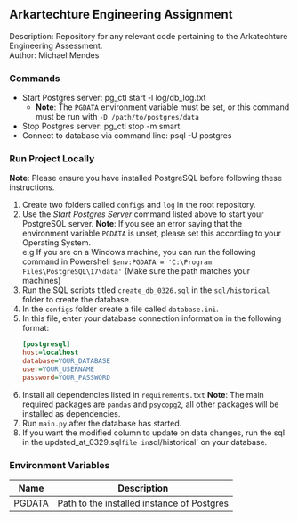 ## Arkartechture Engineering Assignment
Description: Repository for any relevant code pertaining to the Arkatechture Engineering Assessment.\
Author: Michael Mendes

### Commands
- Start Postgres server: pg_ctl start -l log/db_log.txt
  - **Note**: The `PGDATA` environment variable must be set, or this command must be run with `-D /path/to/postgres/data`
- Stop Postgres server: pg_ctl stop -m smart
- Connect to database via command line: psql -U postgres

### Run Project Locally
**Note**: Please ensure you have installed PostgreSQL before following these instructions.
1. Create two folders called `configs` and `log` in the root repository.
2. Use the *Start Postgres Server* command listed above to start your PostgreSQL server.
   **Note**: If you see an error saying that the environment variable `PGDATA` is unset, please set this according to your Operating System.\
             e.g If you are on a Windows machine, you can run the following command in Powershell `$env:PGDATA = 'C:\Program Files\PostgreSQL\17\data'` (Make sure the path matches your machines)
3. Run the SQL scripts titled `create_db_0326.sql` in the `sql/historical` folder to create the database.
4. In the `configs` folder create a file called `database.ini`.
5. In this file, enter your database connection information in the following format:
    ```ini
    [postgresql]
    host=localhost
    database=YOUR_DATABASE
    user=YOUR_USERNAME
    password=YOUR_PASSWORD
    ```
6. Install all dependencies listed in `requirements.txt`
   **Note**: The main required packages are `pandas` and `psycopg2`, all other packages will be installed as dependencies.
7. Run `main.py` after the database has started.
8. If you want the modified column to update on data changes, run the sql in the updated_at_0329.sql` file in `sql/historical` on your database.
 
### Environment Variables
| Name   | Description |
| ------ | ----------- |
| PGDATA | Path to the installed instance of Postgres |
